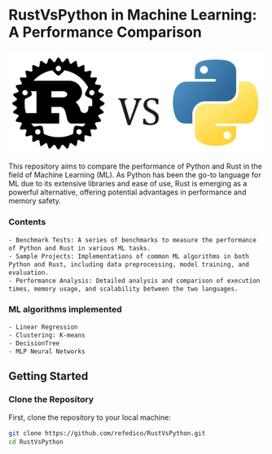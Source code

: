 # RustVsPython in Machine Learning: A Performance Comparison
![Alt text](https://github.com/refedico/RustVsPython/blob/main/rustvspython.png)

This repository aims to compare the performance of Python and Rust in the field of Machine Learning (ML). As Python has been the go-to language for ML due to its extensive libraries and ease of use, Rust is emerging as a powerful alternative, offering potential advantages in performance and memory safety.

### Contents
    - Benchmark Tests: A series of benchmarks to measure the performance of Python and Rust in various ML tasks.
    - Sample Projects: Implementations of common ML algorithms in both Python and Rust, including data preprocessing, model training, and evaluation.
    - Performance Analysis: Detailed analysis and comparison of execution times, memory usage, and scalability between the two languages.

### ML algorithms implemented
    - Linear Regression
    - Clustering: K-means
    - DecisionTree
    - MLP Neural Networks

## Getting Started

### Clone the Repository
First, clone the repository to your local machine:
```sh
git clone https://github.com/refedico/RustVsPython.git
cd RustVsPython

